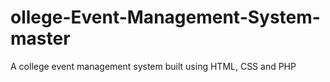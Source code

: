# ollege-Event-Management-System-master
A college event management system built using HTML, CSS and PHP
